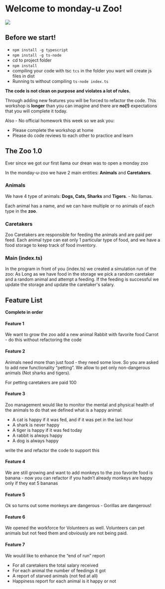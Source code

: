 # Welcome to monday-u Zoo!



![](https://i.ytimg.com/vi/6_zFLsW7z2E/maxresdefault.jpg)

## Before we start!

* `npm install -g typescript`
* `npm install -g ts-node`
*  cd to project folder
* `npm install`
* compiling your code with tsc `tcs` in the folder you want will create js files in dist
* Running ts without compiling `ts-node index.ts`


**The code is not clean on purpose and violates a lot of rules.**

Through adding new features you will be forced to refactor the code.
This workshop is **longer** than you can imagine and there are **no(!)** expectations that you will complete it today.

Also - No official homework this week so we ask you:

* Please complete the workshop at home
* Please do code reviews to each other to practice and learn

## The Zoo 1.0

Ever since we got our first llama our drean was to open a monday zoo

In the monday-u-zoo we have 2 main entities: **Animals** and **Caretakers**.

### Animals
We have 4 type of animals:
**Dogs, Cats, Sharks** and **Tigers**. - No llamas.

Each animal has a name, and we can have multiple or no animals of each type in the ****zoo****.

### Caretakers
Zoo Caretakers are responsible for feeding the animals and are paid per feed.
Each animal type can eat only 1 particular type of food, and we have a food storage to keep track of food inventory.

### Main (index.ts)
In the program in front of you (index.ts) we created a simulation run of the zoo:
As Long as we have food in the storage we pick a random caretaker and a random animal and attempt a feeding. If the feeding is successful we update the storage and update the caretaker's salary.


## Feature List

**Complete in order**

#### Feature 1

We want to grow the zoo add a new animal Rabbit with favorite food Carrot - do this without refactoring the code

#### Feature 2

Animals need more than just food - they need some love. So you are asked to add new functionality “petting”. We allow to pet only non-dangerous animals (Not sharks and tigers).

For petting caretakers are paid 100

#### Feature 3

Zoo management would like to monitor the mental and physical health of the animals to do that we defined what is a happy animal:
* A cat is happy if it was fed, and if it was pet in the last hour
* A shark is never happy
* A tiger is happy if it was fed today
* A rabbit is always happy
* A dog is always happy

write the and refactor the code to support this

#### Feature 4

We are still growing and want to add monkeys to the zoo favorite food is banana - now you can refactor if you hadn’t already
monkeys are happy only if they eat 5 bananas

#### Feature 5

Ok so turns out some monkeys are dangerous - Gorillas are dangerous! 

#### Feature 6

We opened the workforce for Volunteers as well. Volunteers can pet animals but not feed them and obviously are not being paid.

#### Feature 7

We would like to enhance the “end of run” report
* For all caretakers the total salary received
* For each animal the number of feedings it got
* A report of starved animals (not fed at all)
* Happiness report for each animal is it happy or not
